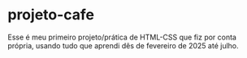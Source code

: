 # projeto-cafe
Esse é meu primeiro projeto/prática de HTML-CSS que fiz por conta própria, usando tudo que aprendi dês de fevereiro de 2025 até julho.
